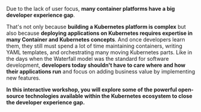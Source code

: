 Due to the lack of user focus, **many container platforms have a big developer experience gap**.

That's not only because **building a Kubernetes platform is complex** but also because **deploying applications on Kubernetes requires expertise in many Container and Kubernetes concepts**. And once developers learn them, they still must spend a lot of time maintaining containers, writing YAML templates, and orchestrating many moving Kubernetes parts.
Like in the days when the Waterfall model was the standard for software development, **developers today shouldn't have to care where and how their applications run** and focus on adding business value by implementing new features.

**In this interactive workshop, you will explore some of the powerful open-source technologies available within the Kubernetes ecosystem to close the developer experience gap.**
